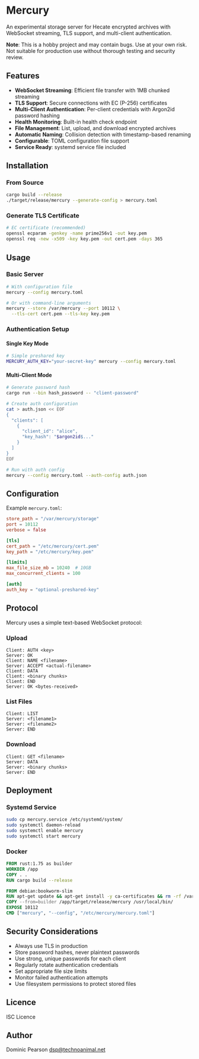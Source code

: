 # Mercury

An experimental storage server for Hecate encrypted archives with WebSocket streaming, TLS support, and multi-client authentication.

**Note**: This is a hobby project and may contain bugs. Use at your own risk. Not suitable for production use without thorough testing and security review.

## Features

- **WebSocket Streaming**: Efficient file transfer with 1MB chunked streaming
- **TLS Support**: Secure connections with EC (P-256) certificates
- **Multi-Client Authentication**: Per-client credentials with Argon2id password hashing
- **Health Monitoring**: Built-in health check endpoint
- **File Management**: List, upload, and download encrypted archives
- **Automatic Naming**: Collision detection with timestamp-based renaming
- **Configurable**: TOML configuration file support
- **Service Ready**: systemd service file included

## Installation

### From Source

```bash
cargo build --release
./target/release/mercury --generate-config > mercury.toml
```

### Generate TLS Certificate

```bash
# EC certificate (recommended)
openssl ecparam -genkey -name prime256v1 -out key.pem
openssl req -new -x509 -key key.pem -out cert.pem -days 365
```

## Usage

### Basic Server

```bash
# With configuration file
mercury --config mercury.toml

# Or with command-line arguments
mercury --store /var/mercury --port 10112 \
  --tls-cert cert.pem --tls-key key.pem
```

### Authentication Setup

#### Single Key Mode
```bash
# Simple preshared key
MERCURY_AUTH_KEY="your-secret-key" mercury --config mercury.toml
```

#### Multi-Client Mode
```bash
# Generate password hash
cargo run --bin hash_password -- "client-password"

# Create auth configuration
cat > auth.json << EOF
{
  "clients": [
    {
      "client_id": "alice",
      "key_hash": "$argon2id$..."
    }
  ]
}
EOF

# Run with auth config
mercury --config mercury.toml --auth-config auth.json
```

## Configuration

Example `mercury.toml`:
```toml
store_path = "/var/mercury/storage"
port = 10112
verbose = false

[tls]
cert_path = "/etc/mercury/cert.pem"
key_path = "/etc/mercury/key.pem"

[limits]
max_file_size_mb = 10240  # 10GB
max_concurrent_clients = 100

[auth]
auth_key = "optional-preshared-key"
```

## Protocol

Mercury uses a simple text-based WebSocket protocol:

### Upload
```
Client: AUTH <key>
Server: OK
Client: NAME <filename>
Server: ACCEPT <actual-filename>
Client: DATA
Client: <binary chunks>
Client: END
Server: OK <bytes-received>
```

### List Files
```
Client: LIST
Server: <filename1>
Server: <filename2>
Server: END
```

### Download
```
Client: GET <filename>
Server: DATA
Server: <binary chunks>
Server: END
```

## Deployment

### Systemd Service

```bash
sudo cp mercury.service /etc/systemd/system/
sudo systemctl daemon-reload
sudo systemctl enable mercury
sudo systemctl start mercury
```

### Docker

```dockerfile
FROM rust:1.75 as builder
WORKDIR /app
COPY . .
RUN cargo build --release

FROM debian:bookworm-slim
RUN apt-get update && apt-get install -y ca-certificates && rm -rf /var/lib/apt/lists/*
COPY --from=builder /app/target/release/mercury /usr/local/bin/
EXPOSE 10112
CMD ["mercury", "--config", "/etc/mercury/mercury.toml"]
```

## Security Considerations

- Always use TLS in production
- Store password hashes, never plaintext passwords
- Use strong, unique passwords for each client
- Regularly rotate authentication credentials
- Set appropriate file size limits
- Monitor failed authentication attempts
- Use filesystem permissions to protect stored files

## Licence

ISC Licence

## Author

Dominic Pearson <dsp@technoanimal.net>